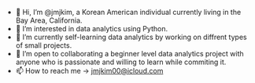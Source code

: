 - 👋 Hi, I’m @jmjkim, a Korean American individual currently living in the Bay Area, California.
- 👀 I’m interested in data analytics using Python.
- 🌱 I’m currently self-learning data analytics by working on diffrent types of small projects.
- 💞️ I’m open to collaborating a beginner level data analytics project with anyone who is passionate and willing to learn while commiting it.
- 📫 How to reach me -> jmjkim00@icloud.com
